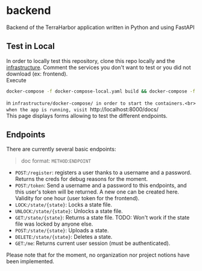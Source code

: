 # backend
Backend of the TerraHarbor application written in Python and using FastAPI

## Test in Local

In order to locally test this repository, clone this repo locally and the [infrastructure](https://github.com/terraharbor/infrastructure). Comment the services you don't want to test or you did not download (ex: frontend). <br>
Execute
```zsh
docker-compose -f docker-compose-local.yaml build && docker-compose -f docker-compose-local.yaml up
```
in `infrastructure/docker-compose/ in order to start the containers.<br>
when the app is running, visit `http://localhost:8000/docs/<br>
This page displays forms allowing to test the different endpoints.

## Endpoints

There are currently several basic endpoints:

> doc format: `METHOD`:`ENDPOINT` 

* `POST`:`/register`: registers a user thanks to a username and a password. Returns the creds for debug reasons for the moment.
* `POST`:`/token`: Send a username and a password to this endpoints, and this user's token will be returned. A new one can be created here. Validity for one hour (user token for the frontend).
* `LOCK`:`/state/{state}`: Locks a state file.
* `UNLOCK`:`/state/{state}`: Unlocks a state file.
* `GET`:`/state/{state}`: Returns a state file. TODO: Won't work if the state file was locked by anyone else.
* `POST`:`/state/{state}`: Uploads a state.
* `DELETE`:`/state/{state}`: Deletes a state.
* `GET`:`/me`: Returns current user session (must be authenticated).

Please note that for the moment, no organization nor project notions have been implemented.